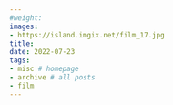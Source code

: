 ```yaml
---
#weight: 
images:
- https://island.imgix.net/film_17.jpg
title: 
date: 2022-07-23
tags:
- misc # homepage
- archive # all posts
- film
---
```

